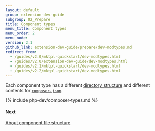 ```yaml
---
layout: default
group: extension-dev-guide
subgroup: 02_Prepare
title: Component types
menu_title: Component types
menu_order: 2
menu_node:
version: 2.1
github_link: extension-dev-guide/prepare/dev-modtypes.md
redirect_from:
  - /guides/v2.0/mktpl-quickstart/dev-modtypes.html
  - /guides/v2.0/extension-dev-guide/dev-modtypes.html
  - /guides/v2.1/mktpl-quickstart/dev-modtypes.html
  - /guides/v2.2/mktpl-quickstart/dev-modtypes.html
---
```


Each component type has a different [directory structure][directory-structure] and different contents for [`composer.json`][composer].

{% include php-dev/composer-types.md %}

#### Next
[About component file structure][component-file-structure]

[directory-structure]: {{page.baseurl}}extension-dev-guide/build/module-file-structure.html
[composer]: {{page.baseurl}}extension-dev-guide/build/composer-integration.html
[component-file-structure]: {{page.baseurl}}extension-dev-guide/prepare/prepare_file-str.html
